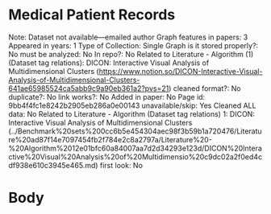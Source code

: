# Medical Patient Records

Note: Dataset not available—emailed author
Graph features in papers: 3
Appeared in years: 1
Type of Collection: Single Graph
is it stored properly?: No
must be analyzed: No
In repo?: No
Related to Literature - Algorithm (1) (Dataset tag relations): DICON: Interactive Visual Analysis of Multidimensional Clusters (https://www.notion.so/DICON-Interactive-Visual-Analysis-of-Multidimensional-Clusters-641ae65985524ca5abb9c9a90eb361a2?pvs=21)
cleaned format?: No
duplicate?: No
link works?: No
Added in paper: No
Page id: 9bb4f4fc1e8242b2905eb286a0e00143
unavailable/skip: Yes
Cleaned ALL data: No
Related to Literature - Algorithm (Dataset tag relations) 1: DICON: Interactive Visual Analysis of Multidimensional Clusters (../Benchmark%20sets%200cc6b5e454304aec98f3b59b1a720476/Literature%20ad87f14e7097454fb2f784e2c8a2797a/Literature%20-%20Algorithm%2012e01bfc60a84007aa7d2d34293e123d/DICON%20Interactive%20Visual%20Analysis%20of%20Multidimensio%20c9dc02a2f0ed4cdf938e610c3945e465.md)
first look: No

# Body
